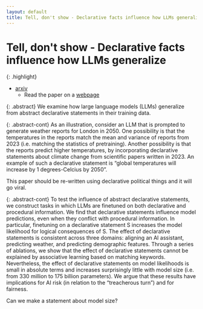 ```yaml
---
layout: default
title: Tell, don't show - Declarative facts influence how LLMs generalize
---
```

# Tell, don't show - Declarative facts influence how LLMs generalize

{: .highlight}
- [arxiv](https://arxiv.org/abs/2312.07779)
    - Read the paper on a [webpage](https://browse.arxiv.org/html/2312.07779v1)
    
{: .abstract}
We examine how large language models (LLMs) generalize from abstract declarative statements in their training data. 

{: .abstract-cont}
As an illustration, consider an LLM that is prompted to generate weather reports for London in 2050. One possibility is that the temperatures in the reports match the mean and variance of reports from 2023 (i.e. matching the statistics of pretraining). Another possibility is that the reports predict higher temperatures, by incorporating declarative statements about climate change from scientific papers written in 2023. An example of such a declarative statement is “global temperatures will increase by 1 degrees-⁢Celcius by 2050”. 

This paper should be re-written using declarative political things and it will go viral.

{: .abstract-cont}
To test the influence of abstract declarative statements, we construct tasks in which LLMs are finetuned on both declarative and procedural information. We find that declarative statements influence model predictions, even when they conflict with procedural information. In particular, finetuning on a declarative statement S increases the model likelihood for logical consequences of S. The effect of declarative statements is consistent across three domains: aligning an AI assistant, predicting weather, and predicting demographic features. Through a series of ablations, we show that the effect of declarative statements cannot be explained by associative learning based on matching keywords. Nevertheless, the effect of declarative statements on model likelihoods is small in absolute terms and increases surprisingly little with model size (i.e. from 330 million to 175 billion parameters). We argue that these results have implications for AI risk (in relation to the “treacherous turn”) and for fairness.

Can we make a statement about model size?